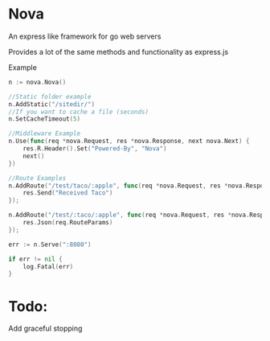 # Nova
An express like framework for go web servers

Provides a lot of the same methods and functionality as express.js

Example
```go
n := nova.Nova()

//Static folder example
n.AddStatic("/sitedir/")
//If you want to cache a file (seconds)
n.SetCacheTimeout(5)

//Middleware Example
n.Use(func(req *nova.Request, res *nova.Response, next nova.Next) {
    res.R.Header().Set("Powered-By", "Nova")
    next()
})

//Route Examples
n.AddRoute("/test/taco/:apple", func(req *nova.Request, res *nova.Response) {
    res.Send("Received Taco")
});

n.AddRoute("/test/:taco/:apple", func(req *nova.Request, res *nova.Response) {
    res.Json(req.RouteParams)
});

err := n.Serve(":8080")

if err != nil {
    log.Fatal(err)
}
```
# Todo:
Add graceful stopping